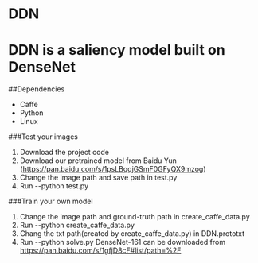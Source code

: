 # DDN
# DDN is a saliency model built on DenseNet
##Dependencies
- Caffe
- Python
- Linux

###Test your images
1. Download the project code
2. Download our pretrained model from Baidu Yun (https://pan.baidu.com/s/1psLBqqjGSmF0GFyQX9mzog)
3. Change the image path and save path in test.py
4. Run --python test.py

###Train your own model
1. Change the image path and ground-truth path in create_caffe_data.py
2. Run --python create_caffe_data.py
3. Chang the txt path(created by create_caffe_data.py) in DDN.prototxt
4. Run --python solve.py
DenseNet-161 can be downloaded from https://pan.baidu.com/s/1gfjD8cF#list/path=%2F
